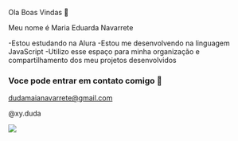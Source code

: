 Ola Boas Vindas 🖤

Meu nome é Maria Eduarda Navarrete

-Estou estudando na Alura
-Estou me desenvolvendo na linguagem JavaScript
-Utilizo esse espaço para minha organização e compartilhamento dos meu projetos desenvolvidos

### Voce pode entrar em contato comigo 📧

dudamaianavarrete@gmail.com

@xy.duda

![](https://tenor.com/pt-BR/view/প্রজাপতি-gif-27526011)




